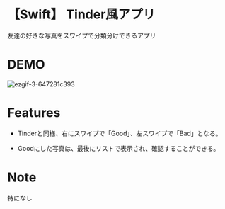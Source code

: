 # 【Swift】 Tinder風アプリ

友達の好きな写真をスワイプで分類分けできるアプリ

# DEMO

![ezgif-3-647281c393](https://user-images.githubusercontent.com/74311952/205293771-950c806e-e086-4789-8d16-7f5b948e40da.gif)

# Features

* Tinderと同様、右にスワイプで「Good」、左スワイプで「Bad」となる。

* Goodにした写真は、最後にリストで表示され、確認することができる。

# Note

特になし
